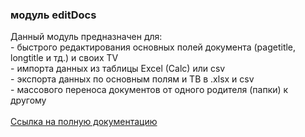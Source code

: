
<meta http-equiv="Content-Type" content="text/html; charset=utf-8">
<h3>модуль editDocs</h3>
Данный модуль предназначен для: <br>  
- быстрого редактирования основных полей документа (pagetitle, longtitle и тд.) и своих TV<br>  
- импорта данных из таблицы Excel (Calc) или csv<br>  
- экспорта данных по основным полям и ТВ в .xlsx и csv<br>  
- массового переноса документов от одного родителя (папки) к другому<br>  
<br>  
 <a href="https://editdocs.grishin.net/" target="_blank">Ссылка на полную документацию</a>
